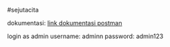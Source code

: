 #sejutacita

dokumentasi: [link dokumentasi postman](https://documenter.getpostman.com/view/17322831/UVJWpf3c)

login as admin
username: adminn
password: admin123